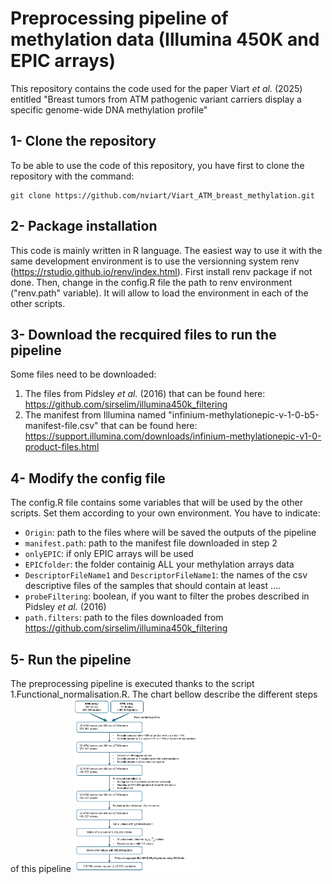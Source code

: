 #  Preprocessing pipeline of methylation data (Illumina 450K and EPIC arrays)

This repository contains the code used for the paper Viart *et al.* (2025) entitled "Breast tumors from ATM pathogenic variant carriers display a specific genome-wide DNA methylation profile"

## 1- Clone the repository
To be able to use the code of this repository, you have first to clone the repository with the command:
```
git clone https://github.com/nviart/Viart_ATM_breast_methylation.git
```

## 2- Package installation
This code is mainly written in R language. The easiest way to use it with the same development environment is to use the versionning system renv (https://rstudio.github.io/renv/index.html). First install renv package if not done. Then, change in the config.R file the path to renv environment ("renv.path" variable). It will allow to load the environment in each of the other scripts.

## 3- Download the recquired files to run the pipeline
Some files need to be downloaded:
1. The files from Pidsley *et al.* (2016) that can be found here: https://github.com/sirselim/illumina450k_filtering
2. The manifest from Illumina named "infinium-methylationepic-v-1-0-b5-manifest-file.csv" that can be found here: https://support.illumina.com/downloads/infinium-methylationepic-v1-0-product-files.html

## 4- Modify the config file
The config.R file contains some variables that will be used by the other scripts. Set them according to your own environment.
You have to indicate:
* `Origin`: path to the files where will be saved the outputs of the pipeline
* `manifest.path`: path to the manifest file downloaded in step 2
* `onlyEPIC`: if only EPIC arrays will be used
* `EPICfolder`: the folder containig ALL your methylation arrays data
* `DescriptorFileName1` and `DescriptorFileName1`: the names of the csv descriptive files of the samples that should contain at least ....
* `probeFiltering`: boolean, if you want to filter the probes described in Pidsley *et al.* (2016) 
* `path.filters`: path to the files downloaded from https://github.com/sirselim/illumina450k_filtering

## 5- Run the pipeline
The preprocessing pipeline is executed thanks to the script 1.Functional_normalisation.R. The chart bellow describe the different steps of this pipeline 
<img src="pipeline_git.png" alt="drawing" width="200"/>

